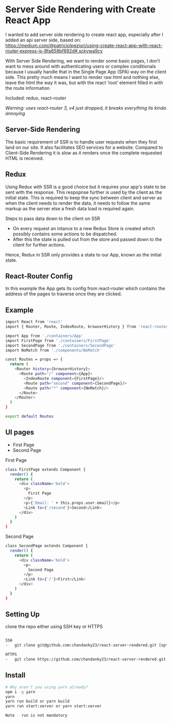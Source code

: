 Server Side Rendering with Create React App
===========================================

I wanted to add server side rendering to create react app, especially after I added an api server side, based on: https://medium.com/@patriciolpezjuri/using-create-react-app-with-react-router-express-js-8fa658bf892d#.sckywa9cy

With Server Side Rendering, we want to render some basic pages, I don’t want to mess around with authenticating users or complex conditionals because I usually handle that in the Single Page App (SPA) way on the client side. This pretty much means I want to render raw html and nothing else, leave the html the way it was, but with the react ‘root’ element filled in with the route information

Included: redux, react-router

_Warning: uses react-router 3, v4 just dropped, it breaks everything its kinda annoying_


Server-Side Rendering
---------------------
The basic requirement of SSR is to handle user requests when they first land on our site. It also facilitates SEO services for a website. Compared to Client-Side Rendering it is slow as it renders once the complete requested HTML is received.

Redux
-----
Using Redux with SSR is a good choice but it requires your app's state to be sent with the response. This respopnse further is used by the client as the initial state. This is required to keep the sync between client and server as when the client needs to render the data, it needs to follow the same markup as the server else a fresh data load is required again.

Steps to pass data down to the client on SSR
-   On every request an intance to a new Redux Store is created which possibly contains some actions to be dispatched.
-   After this the state is pulled out from the store and passed down to the client for further actions.

Hence, Redux in SSR only provides a state to our App, known as the initial state.

React-Router Config
-------------------
In this example the App gets its config from react-router which contains the address of the pages to traverse once they are clicked.

Example
-------
```bash
import React from 'react'
import { Router, Route, IndexRoute, browserHistory } from 'react-router'

import App from './containers/App'
import FirstPage from './containers/FirstPage'
import SecondPage from './containers/SecondPage'
import NoMatch from './components/NoMatch'

const Routes = props => {
  return (
    <Router history={browserHistory}>
      <Route path="/" component={App}>
        <IndexRoute component={FirstPage}/>
        <Route path="second" component={SecondPage}/>
        <Route path="*" component={NoMatch}/>
      </Route>
    </Router>
  )
}

export default Routes
```

UI pages
--------
-   First Page
-   Second Page

First Page
```bash
class FirstPage extends Component {
  render() {
    return (
      <div className='bold'>
        <p>
          First Page
        </p>
        <p>{'Email: ' + this.props.user.email}</p>
        <Link to={'/second'}>Second</Link>
      </div>
    )
  }
}
```

Second Page
```bash
class SecondPage extends Component {
  render() {
    return (
      <div className='bold'>
        <p>
          Second Page
        </p>
        <Link to={'/'}>First</Link>
      </div>
    )
  }
}
```

Setting Up
----------
clone the repo either using SSH key or HTTPS
```bash

SSH
-   git clone git@github.com:chandanky23/react-server-rendered.git [optional folder name]

HTTPS
-   git clone https://github.com/chandanky23/react-server-rendered.git [optional folder name]

```

Install
-------
```bash
# Why aren't you using yarn already?
npm i -g yarn
yarn
yarn run build or yarn build
yarn run start:server or yarn start:server

Note - run is not mandatory

```